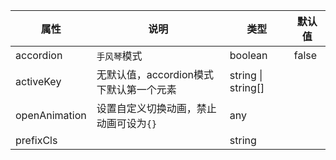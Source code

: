 属性 | 说明 | 类型 | 默认值 
------ | ------ | ------ | ---
accordion|`手风琴`模式|boolean|false
activeKey|无默认值，accordion模式下默认第一个元素|string \| string[]|
openAnimation|设置自定义切换动画，禁止动画可设为`{}`|any|
prefixCls||string|